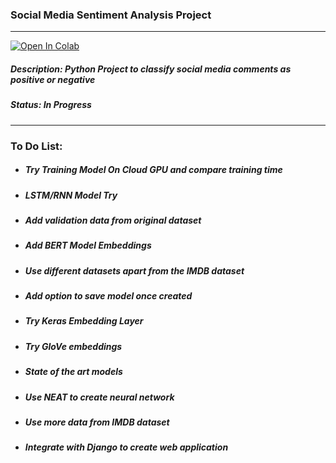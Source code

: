 ### **Social Media Sentiment Analysis Project** 
---

[![Open In Colab](https://colab.research.google.com/assets/colab-badge.svg)](https://colab.research.google.com/github/dhruvjimulia-sys/Social-Media-Sentiment-Analysis/blob/main/main.ipynb)

##### Description: Python Project to classify social media comments as positive or negative

##### Status: **In Progress**

---
### To Do List:
* ##### Try Training Model On Cloud GPU and compare training time
* ##### LSTM/RNN Model Try
* ##### Add validation data from original dataset
* ##### Add BERT Model Embeddings
* ##### Use different datasets apart from the IMDB dataset
* ##### Add option to save model once created
* ##### Try Keras Embedding Layer
* ##### Try GloVe embeddings
* ##### State of the art models
* ##### Use NEAT to create neural network
* ##### Use more data from IMDB dataset
* ##### Integrate with Django to create web application 
